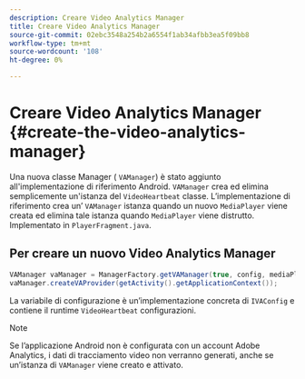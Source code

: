 ```yaml
---
description: Creare Video Analytics Manager
title: Creare Video Analytics Manager
source-git-commit: 02ebc3548a254b2a6554f1ab34afbb3ea5f09bb8
workflow-type: tm+mt
source-wordcount: '108'
ht-degree: 0%

---
```


# Creare Video Analytics Manager {#create-the-video-analytics-manager}

Una nuova classe Manager ( `VAManager`) è stato aggiunto all&#39;implementazione di riferimento Android. `VAManager` crea ed elimina semplicemente un&#39;istanza del `VideoHeartbeat` classe. L’implementazione di riferimento crea un’ `VAManager` istanza quando un nuovo `MediaPlayer` viene creata ed elimina tale istanza quando `MediaPlayer` viene distrutto. Implementato in `PlayerFragment.java`.

## Per creare un nuovo Video Analytics Manager

```java
VAManager vaManager = ManagerFactory.getVAManager(true, config, mediaPlayer);  
vaManager.createVAProvider(getActivity().getApplicationContext()); 
```

La variabile di configurazione è un’implementazione concreta di `IVAConfig` e contiene il runtime `VideoHeartbeat` configurazioni.

>[!NOTE]
>
>Se l’applicazione Android non è configurata con un account Adobe Analytics, i dati di tracciamento video non verranno generati, anche se un’istanza di `VAManager` viene creato e attivato.
